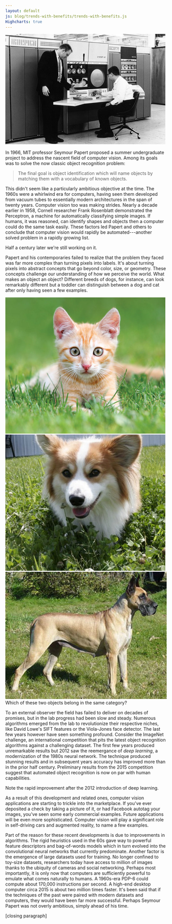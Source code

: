 ```yaml
---
layout: default
js: blog/trends-with-benefits/trends-with-benefits.js
Highcharts: true
---
```

<!-- js: js/index.js -->
<img src="blog/trends-with-benefits/pdp6_crop.jpg">

In 1966, MIT professor Seymour Papert proposed a summer undergraduate project to address the nascent field of computer vision. Among its goals was to solve the now classic object recognition problem: 

> The final goal is object identification which will name objects by matching them with a vocabulary of known objects.

This didn't seem like a particularly ambitious objective at the time. The 1960s were a whirlwind era for computers, having seen them developed from vacuum tubes to essentially modern architectures in the span of twenty years. Computer vision too was making strides. Nearly a decade earlier in 1958, Cornell researcher Frank Rosenblatt demonstrated the Perceptron, a machine for automatically classifying simple images. If humans, it was reasoned, can identify shapes and objects then a computer could do the same task easily. These factors led Papert and others to conclude that computer vision would rapidly be automated---another solved problem in a rapidly growing list.

Half a century later we're still working on it.

Papert and his contemporaries failed to realize that the problem they faced was far more complex than turning pixels into labels. It's about turning pixels into abstract concepts that go beyond color, size, or geometry. These concepts challenge our understanding of how we perceive the world. What makes an object an object? Different breeds of dogs, for instance, can look remarkably different but a toddler can distinguish between a dog and cat after only having seen a few examples. 

<div class="grid-container">
<div class="grid-x grid-margin-x">
<div class="cell small-4"><img src="blog/trends-with-benefits/cat_crop.jpg"></div>
<div class="cell small-4"><img src="blog/trends-with-benefits/dog1_crop.jpg"></div>
<div class="cell small-4"><img src="blog/trends-with-benefits/dog3_crop.jpg"></div>
</div>
</div>
Which of these two objects belong in the same category?


To an external observer the field has failed to deliver on decades of promises, but in the lab progress had been slow and steady. Numerous algorithms emerged from the lab to revolutionize their respective niches, like David Lowe's SIFT features or the Viola-Jones face detector. The last few years however have seen something profound. Consider the ImageNet challenge, an international competition that pits the latest object recognition algorithms against a challenging dataset. The first few years produced unremarkable results but 2012 saw the reemergance of *deep learning*, a modernization of the 1980s neural network. The technique produced stunning results and in subsequent years accuracy has improved more than in the prior half century. Preliminary results from the 2015 competition suggest that automated object recognition is now on par with human capabilities. 

<div class="grid-container">
    <div class="grid-x grid-padding-x align-center" style="background:transparent;">
    <div class="cell small-12 medium-8">
        <div class="chart-container" id="chart2"></div>    
    </div>
    </div>
</div>
<!-- <div class="chart-container" id="chart2"></div> -->

Note the rapid improvement after the 2012 introduction of deep learning. 

As a result of this development and related ones, computer vision applications are starting to trickle into the marketplace. If you've ever deposited a check by taking a picture of it, or had Facebook autotag your images, you've seen some early commercial examples. Future applications will be even more sophisticated. Computer vision will play a significant role in self-driving cars and augmented reality, to name a few examples.

Part of the reason for these recent developments is due to improvements in algorithms. The rigid heuristics used in the 60s gave way to powerful feature descriptors and bag-of-words models which in turn evolved into the convolutional neural networks that currently predominate. Another factor is the emergence of large datasets used for training. No longer confined to toy-size datasets, researchers today have access to million of images thanks to the ubiquity of cameras and social networking. Perhaps most importantly, it is only now that computers are sufficiently powerful to emulate what comes naturally to humans. A 1960s-era PDP-6 could compute about 170,000 instructions per second. A high-end desktop computer circa 2015 is about two million times faster. It's been said that if the techniques of the past were paired with modern datasets and computers, they would have been far more successful. Perhaps Seymour Papert was not overly ambitious, simply ahead of his time. 

<div class="grid-container">
    <div class="grid-x grid-padding-x align-center" style="background:transparent;">
    <div class="cell small-12 medium-8">
        <div class="chart-container" id="chart3"></div>    
    </div>
    </div>
</div>

<!-- <div class="chart-container" id="chart3"></div>     -->

[closing paragraph] <!--Let's go exploring.-->